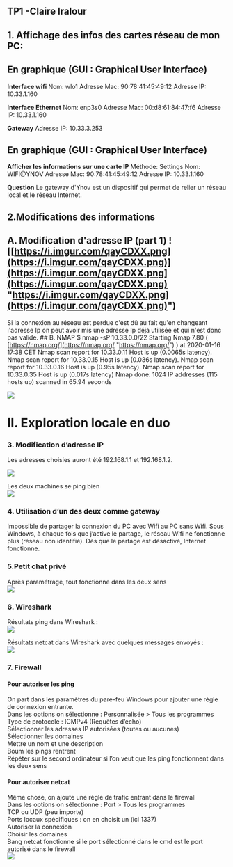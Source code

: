 ## **TP1** -Claire Iralour
 ## 1. Affichage des infos des cartes réseau de mon PC: 
 ## En graphique (GUI : Graphical User Interface) 
 **Interface wifi** 
 Nom: wlo1 
 Adresse Mac: 90:78:41:45:49:12 
 Adresse IP: 10.33.1.160 

**Interface Ethernet** 
Nom: enp3s0 Adresse 
Mac: 00:d8:61:84:47:f6 
Adresse IP: 10.33.1.160 

**Gateway** 
Adresse IP: 10.33.3.253 

## **En graphique (GUI : Graphical User Interface)** 
**Afficher les informations sur une carte IP**
 Méthode: Settings 
 Nom: WIFI@YNOV Adresse
  Mac: 90:78:41:45:49:12 
  Adresse IP: 10.33.1.160

 **Question**
  Le gateway d'Ynov est un dispositif qui permet de relier un réseau local et le réseau Internet. 
## **2.Modifications des informations** 

## A. Modification d'adresse IP (part 1) ![[https://i.imgur.com/qayCDXX.png](https://i.imgur.com/qayCDXX.png)](https://i.imgur.com/qayCDXX.png](https://i.imgur.com/qayCDXX.png) "https://i.imgur.com/qayCDXX.png](https://i.imgur.com/qayCDXX.png)")  
Si la connexion au réseau est perdue c'est dû au fait qu'en changeant l'adresse Ip on peut avoir mis une adresse Ip déjà utilisée et qui n'est donc pas valide. ## B. NMAP $ nmap -sP 10.33.0.0/22 Starting Nmap 7.80 ( [https://nmap.org/](https://nmap.org/ "https://nmap.org/") ) at 2020-01-16 17:38 CET Nmap scan report for 10.33.0.11 Host is up (0.0065s latency). Nmap scan report for 10.33.0.15 Host is up (0.036s latency). Nmap scan report for 10.33.0.16 Host is up (0.95s latency). Nmap scan report for 10.33.0.35 Host is up (0.017s latency) Nmap done: 1024 IP addresses (115 hosts up) scanned in 65.94 seconds

[![](https://images-ext-1.discordapp.net/external/rxj4mp9lhktcW9JchD4gc0kdfLYthNCptK0GnLN6bGM/https/i.imgur.com/qayCDXX.png?width=331&height=300)](https://i.imgur.com/qayCDXX.png)

# II. Exploration locale en duo

### [](https://github.com/Deytron/monrepo/blob/master/Rendu%20TP1.md#3-modification-dadresse-ip)3. Modification d’adresse IP

Les adresses choisies auront été 192.168.1.1 et 192.168.1.2.

[![](https://camo.githubusercontent.com/92ef8b777b40b075185ebdda641abe51803d7b6b/68747470733a2f2f692e696d6775722e636f6d2f624646796e71372e706e67)](https://camo.githubusercontent.com/92ef8b777b40b075185ebdda641abe51803d7b6b/68747470733a2f2f692e696d6775722e636f6d2f624646796e71372e706e67)

Les deux machines se ping bien  
[![](https://camo.githubusercontent.com/fc8476af73323c9f917247b76cbd53b4e2cd5e4e/68747470733a2f2f692e696d6775722e636f6d2f614c4a6c7237652e6a7067)](https://camo.githubusercontent.com/fc8476af73323c9f917247b76cbd53b4e2cd5e4e/68747470733a2f2f692e696d6775722e636f6d2f614c4a6c7237652e6a7067)

### [](https://github.com/Deytron/monrepo/blob/master/Rendu%20TP1.md#4-utilisation-dun-des-deux-comme-gateway)4. Utilisation d’un des deux comme gateway

Impossible de partager la connexion du PC avec Wifi au PC sans Wifi. Sous Windows, à chaque fois que j’active le partage, le réseau Wifi ne fonctionne plus (réseau non identifié). Dès que le partage est désactivé, Internet fonctionne.

### [](https://github.com/Deytron/monrepo/blob/master/Rendu%20TP1.md#5petit-chat-priv%C3%A9)5.Petit chat privé

Après paramétrage, tout fonctionne dans les deux sens  
[![](https://camo.githubusercontent.com/6fa4987bf2c25de743047c45c9e36d0d906a3c0c/68747470733a2f2f692e696d6775722e636f6d2f427852594b5a6c2e706e67)](https://camo.githubusercontent.com/6fa4987bf2c25de743047c45c9e36d0d906a3c0c/68747470733a2f2f692e696d6775722e636f6d2f427852594b5a6c2e706e67)

### [](https://github.com/Deytron/monrepo/blob/master/Rendu%20TP1.md#6-wireshark)6. Wireshark

Résultats ping dans Wireshark :  
[![](https://camo.githubusercontent.com/c3ed65e04c6445b8aceb10becb5ed1fe43a18cf8/68747470733a2f2f692e696d6775722e636f6d2f335263334d63752e706e67)](https://camo.githubusercontent.com/c3ed65e04c6445b8aceb10becb5ed1fe43a18cf8/68747470733a2f2f692e696d6775722e636f6d2f335263334d63752e706e67)

Résultats netcat dans Wireshark avec quelques messages envoyés :  
[![](https://camo.githubusercontent.com/e0c27766b4894dd1e560e88584dec59d0ed5cdce/68747470733a2f2f692e696d6775722e636f6d2f717667646e654e2e706e67)](https://camo.githubusercontent.com/e0c27766b4894dd1e560e88584dec59d0ed5cdce/68747470733a2f2f692e696d6775722e636f6d2f717667646e654e2e706e67)

### [](https://github.com/Deytron/monrepo/blob/master/Rendu%20TP1.md#7-firewall)7. Firewall

#### [](https://github.com/Deytron/monrepo/blob/master/Rendu%20TP1.md#pour-autoriser-les-ping)Pour autoriser les ping

On part dans les paramètres du pare-feu Windows pour ajouter une règle de connexion entrante.  
Dans les options on sélectionne : Personnalisée > Tous les programmes  
Type de protocole : ICMPv4 (Requêtes d’écho)  
Sélectionner les adresses IP autorisées (toutes ou aucunes)  
Sélectionner les domaines  
Mettre un nom et une description  
Boum les pings rentrent  
Répéter sur le second ordinateur si l’on veut que les ping fonctionnent dans les deux sens

#### [](https://github.com/Deytron/monrepo/blob/master/Rendu%20TP1.md#pour-autoriser-netcat)Pour autoriser netcat

Même chose, on ajoute une règle de trafic entrant dans le firewall  
Dans les options on sélectionne : Port > Tous les programmes  
TCP ou UDP (peu importe)  
Ports locaux spécifiques : on en choisit un (ici 1337)  
Autoriser la connexion  
Choisir les domaines  
Bang netcat fonctionne si le port sélectionné dans le cmd est le port autorisé dans le firewall  
[![](https://camo.githubusercontent.com/1a3e8dc6ef2809cc0bddafcbd5b400f8ff5d7f83/68747470733a2f2f692e696d6775722e636f6d2f6335484a6362652e706e67)](https://camo.githubusercontent.com/1a3e8dc6ef2809cc0bddafcbd5b400f8ff5d7f83/68747470733a2f2f692e696d6775722e636f6d2f6335484a6362652e706e67)